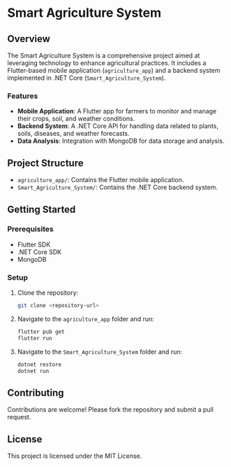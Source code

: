 # Smart Agriculture System

## Overview

The Smart Agriculture System is a comprehensive project aimed at leveraging technology to enhance agricultural practices. It includes a Flutter-based mobile application (`agriculture_app`) and a backend system implemented in .NET Core (`Smart_Agriculture_System`).

### Features

- **Mobile Application**: A Flutter app for farmers to monitor and manage their crops, soil, and weather conditions.
- **Backend System**: A .NET Core API for handling data related to plants, soils, diseases, and weather forecasts.
- **Data Analysis**: Integration with MongoDB for data storage and analysis.

## Project Structure

- `agriculture_app/`: Contains the Flutter mobile application.
- `Smart_Agriculture_System/`: Contains the .NET Core backend system.

## Getting Started

### Prerequisites

- Flutter SDK
- .NET Core SDK
- MongoDB

### Setup

1. Clone the repository:
   ```bash
   git clone <repository-url>
   ```
2. Navigate to the `agriculture_app` folder and run:
   ```bash
   flutter pub get
   flutter run
   ```
3. Navigate to the `Smart_Agriculture_System` folder and run:
   ```bash
   dotnet restore
   dotnet run
   ```

## Contributing

Contributions are welcome! Please fork the repository and submit a pull request.

## License

This project is licensed under the MIT License.